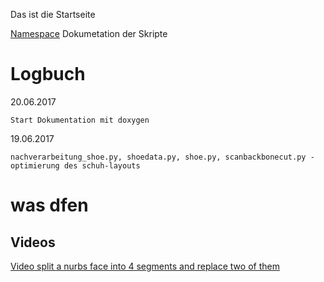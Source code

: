 Das ist die Startseite


[Namespace](file:./namespaces.html) Dokumetation der Skripte

Logbuch
========

20.06.2017

	Start Dokumentation mit doxygen

19.06.2017

	nachverarbeitung_shoe.py, shoedata.py, shoe.py, scanbackbonecut.py - optimierung des schuh-layouts

was dfen
========


Videos
------

[Video split a nurbs face into 4 segments and replace two of them](https://www.youtube.com/watch?v=bBAU5fpwwk8)

